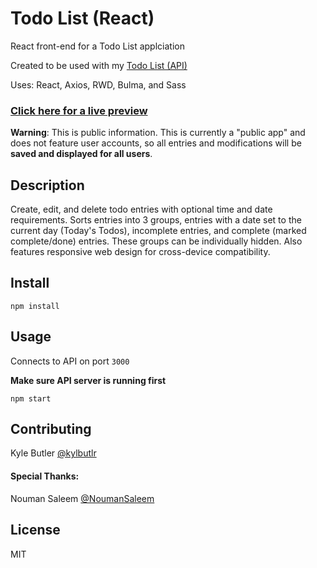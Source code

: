 # Todo List (React)

React front-end for a Todo List applciation

Created to be used with my [Todo List (API)](https://github.com/kylbutlr/todo-list-api)

Uses: React, Axios, RWD, Bulma, and Sass

### [Click here for a live preview](https://kylbutlr-todos-react.herokuapp.com/)

**Warning**: This is public information. This is currently a "public app" and does not feature user accounts, so all entries and modifications will be **saved and displayed for all users**.

## Description

Create, edit, and delete todo entries with optional time and date requirements. Sorts entries into 3 groups, entries with a date set to the current day (Today's Todos), incomplete entries, and complete (marked complete/done) entries. These groups can be individually hidden. Also features responsive web design for cross-device compatibility.

## Install

```shell
npm install
```

## Usage

Connects to API on port `3000`

**Make sure API server is running first**

```shell
npm start
```

## Contributing

Kyle Butler [@kylbutlr](https://github.com/kylbutlr)

#### Special Thanks: 

Nouman Saleem [@NoumanSaleem](https://github.com/NoumanSaleem)

## License

MIT
